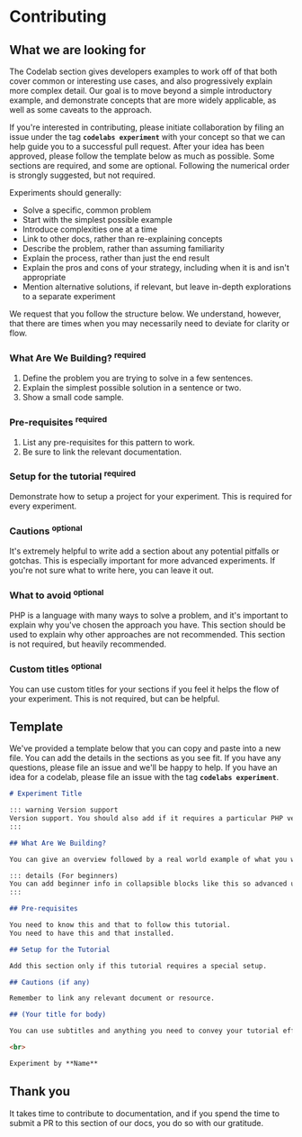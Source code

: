 <!-- markdownlint-disable no-inline-html -->

# Contributing

## What we are looking for

The Codelab section gives developers examples to work off of that both cover common or interesting use cases, and also progressively explain more complex detail. Our goal is to move beyond a simple introductory example, and demonstrate concepts that are more widely applicable, as well as some caveats to the approach.

If you're interested in contributing, please initiate collaboration by filing an issue under the tag **`codelabs experiment`** with your concept so that we can help guide you to a successful pull request. After your idea has been approved, please follow the template below as much as possible. Some sections are required, and some are optional. Following the numerical order is strongly suggested, but not required.

Experiments should generally:

- Solve a specific, common problem
- Start with the simplest possible example
- Introduce complexities one at a time
- Link to other docs, rather than re-explaining concepts
- Describe the problem, rather than assuming familiarity
- Explain the process, rather than just the end result
- Explain the pros and cons of your strategy, including when it is and isn't appropriate
- Mention alternative solutions, if relevant, but leave in-depth explorations to a separate experiment

We request that you follow the structure below. We understand, however, that there are times when you may necessarily need to deviate for clarity or flow.

### What Are We Building? <sup class="vt-badge bg:red text:white">required</sup>

1. Define the problem you are trying to solve in a few sentences.
2. Explain the simplest possible solution in a sentence or two.
3. Show a small code sample.

### Pre-requisites <sup class="vt-badge bg:red text:white">required</sup>

1. List any pre-requisites for this pattern to work.
2. Be sure to link the relevant documentation.

### Setup for the tutorial <sup class="vt-badge bg:red text:white">required</sup>

Demonstrate how to setup a project for your experiment. This is required for every experiment.

### Cautions <sup class="vt-badge text:white">optional</sup>

It's extremely helpful to write add a section about any potential pitfalls or gotchas. This is especially important for more advanced experiments. If you're not sure what to write here, you can leave it out.

### What to avoid <sup class="vt-badge text:white">optional</sup>

PHP is a language with many ways to solve a problem, and it's important to explain why you've chosen the approach you have. This section should be used to explain why other approaches are not recommended. This section is not required, but heavily recommended.

### Custom titles <sup class="vt-badge text:white">optional</sup>

You can use custom titles for your sections if you feel it helps the flow of your experiment. This is not required, but can be helpful.

## Template

We've provided a template below that you can copy and paste into a new file. You can add the details in the sections as you see fit. If you have any questions, please file an issue and we'll be happy to help. If you have an idea for a codelab, please file an issue with the tag **`codelabs experiment`**.

```md
# Experiment Title

::: warning Version support
Version support. You should also add if it requires a particular PHP version.
:::

## What Are We Building?

You can give an overview followed by a real world example of what you will be doing and how it helps.

::: details (For beginners)
You can add beginner info in collapsible blocks like this so advanced users don't have to read everything.
:::

## Pre-requisites

You need to know this and that to follow this tutorial.
You need to have this and that installed.

## Setup for the Tutorial

Add this section only if this tutorial requires a special setup.

## Cautions (if any)

Remember to link any relevant document or resource.

## (Your title for body)

You can use subtitles and anything you need to convey your tutorial effectively to the user.

<br>

Experiment by **Name**
```

## Thank you

It takes time to contribute to documentation, and if you spend the time to submit a PR to this section of our docs, you do so with our gratitude.
